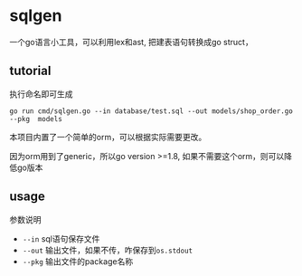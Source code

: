 # sqlgen
一个go语言小工具，可以利用lex和ast, 把建表语句转换成go struct，

## tutorial

执行命名即可生成

`go run cmd/sqlgen.go --in database/test.sql --out models/shop_order.go --pkg  models`

本项目内置了一个简单的orm，可以根据实际需要更改。

因为orm用到了generic，所以go version >=1.8, 如果不需要这个orm，则可以降低go版本


## usage

参数说明
* `--in` sql语句保存文件
* `--out` 输出文件，如果不传，咋保存到`os.stdout`
* `--pkg` 输出文件的package名称